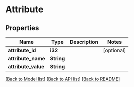 # Attribute

## Properties
Name | Type | Description | Notes
------------ | ------------- | ------------- | -------------
**attribute_id** | **i32** |  | [optional] 
**attribute_name** | **String** |  | 
**attribute_value** | **String** |  | 

[[Back to Model list]](../README.md#documentation-for-models) [[Back to API list]](../README.md#documentation-for-api-endpoints) [[Back to README]](../README.md)


